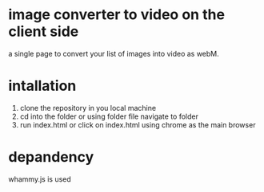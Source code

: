 # image converter to video on the client side

 a single page to convert your list of images into video as webM.
 
 # intallation
 
 1. clone the repository in you local machine
 2. cd into the folder or using folder file navigate to folder 
 3. run index.html or click on index.html using chrome as the main browser
 
 # depandency
 
 whammy.js is used

